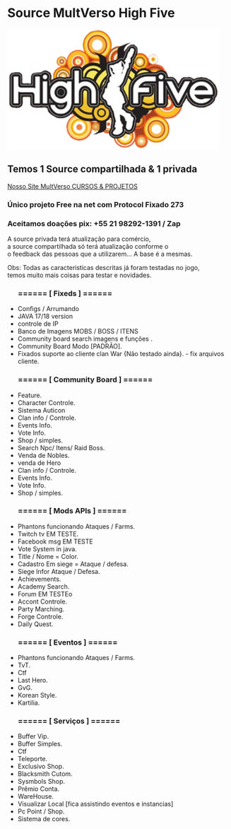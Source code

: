 
<h1>Source MultVerso High Five</h1>
<img align="center" alt="Programdor" height="276" width="480" src="https://github.com/terrygomes/Projeto_H5_Custon/blob/Projeto-Emprego/logoh5.png">
<h2>Temos 1 Source compartilhada & 1 privada</h2>

<a href="https://l2multverso.com.br/" alt="Site Multverso" >Nosso Site MultVerso CURSOS & PROJETOS </a>

<h3>Único projeto Free na net com Protocol Fixado 273</h3>
<h3> Aceitamos doações pix: +55 21 98292-1391 / Zap</h3>
<p>
 A source privada terá atualização para comércio, <br>
 a source compartilhada só terá atualização conforme o <br>
 o feedback das pessoas que a utilizarem...
 A base é a mesmas.
</p>

<p>Obs: Todas as caracteristicas descritas já foram testadas no jogo, <br>
temos muito mais coisas para testar e novidades.
</p>
<ul>
<h3>======   [ Fixeds ] ======</h3>  
<li>Configs / Arrumando </li>
<li>JAVA 17/18 version</li>
<li>controle de IP</li>
<li>Banco de Imagens  MOBS / BOSS / ITENS</li>
<li>Community board search imagens e funções .</li>
<li>Community Board Modo [PADRÃO].</li>
<li>Fixados suporte ao cliente clan War {Não testado ainda}. - fix arquivos cliente.</li>
</ul>

<ul>
<h3>======   [ Community Board ] ======</h3>  
<li>Feature.</li>
<li>Character  Controle.</li>
<li>Sistema Auticon</li>
<li>Clan info / Controle.</li>
<li>Events Info.</li>
<li>Vote Info.</li>
<li>Shop / simples.</li>
 <li>Search Npc/ Itens/ Raid Boss.</li>
<li>Venda de Nobles.</li>
<li>venda de Hero</li>
<li>Clan info / Controle.</li>
<li>Events Info.</li>
<li>Vote Info.</li>
<li>Shop / simples.</li>
</ul>


<ul>
<h3>======   [ Mods APIs ] ======</h3>  
<li>Phantons funcionando  Ataques / Farms.</li>
<li>Twitch tv               EM TESTE.</li>
<li>Facebook msg            EM TESTE</li>
<li>Vote System in java.</li>
<li>Title / Nome = Color.</li>
<li>Cadastro Em siege  = Ataque / defesa.</li>
<li>Siege Infor   Ataque / Defesa.</li>
 <li>Achievements.</li>
<li>Academy Search.</li>
<li>Forum                  EM TESTEo</li>
<li>Accont Controle.</li>
<li>Party Marching.</li>
<li>Forge Controle.</li>
<li>Daily Quest.</li>
 </ul>


<ul>
<h3>======   [ Eventos ] ======</h3>  
<li>Phantons funcionando  Ataques / Farms.</li>
<li>TvT.</li>
<li>Ctf</li>
<li>Last Hero.</li>
<li>GvG.</li>
<li>Korean Style.</li>
<li>Kartilia.</li>
 </ul>

<ul>
<h3>======   [ Serviços ] ======</h3>  
<li>Buffer Vip.</li>
<li>Buffer Simples.</li>
<li>Ctf</li>
<li>Teleporte.</li>
<li>Exclusivo Shop.</li>
<li>Blacksmith Cutom.</li>
<li>Sysmbols Shop.</li>
 <li>Prêmio Conta.</li>
<li>WareHouse.</li>
<li>Visualizar Local [fica assistindo eventos e instancias]</li>
<li>Pc Point / Shop.</li>
<li>Sistema de cores.</li>
 </ul>














